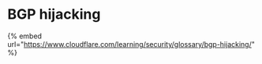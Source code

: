 # BGP hijacking

{% embed url="https://www.cloudflare.com/learning/security/glossary/bgp-hijacking/" %}
